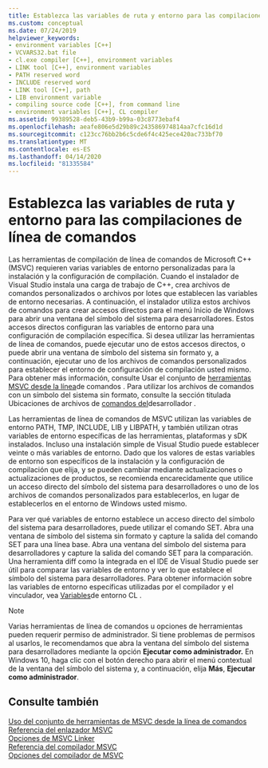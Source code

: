 ```yaml
---
title: Establezca las variables de ruta y entorno para las compilaciones de línea de comandos
ms.custom: conceptual
ms.date: 07/24/2019
helpviewer_keywords:
- environment variables [C++]
- VCVARS32.bat file
- cl.exe compiler [C++], environment variables
- LINK tool [C++], environment variables
- PATH reserved word
- INCLUDE reserved word
- LINK tool [C++], path
- LIB environment variable
- compiling source code [C++], from command line
- environment variables [C++], CL compiler
ms.assetid: 99389528-deb5-43b9-b99a-03c8773ebaf4
ms.openlocfilehash: aeafe806e5d29b89c243586974814aa7cfc16d1d
ms.sourcegitcommit: c123cc76bb2b6c5cde6f4c425ece420ac733bf70
ms.translationtype: MT
ms.contentlocale: es-ES
ms.lasthandoff: 04/14/2020
ms.locfileid: "81335584"
---
```

# <a name="set-the-path-and-environment-variables-for-command-line-builds"></a>Establezca las variables de ruta y entorno para las compilaciones de línea de comandos

Las herramientas de compilación de línea de comandos de Microsoft C++ (MSVC) requieren varias variables de entorno personalizadas para la instalación y la configuración de compilación. Cuando el instalador de Visual Studio instala una carga de trabajo de C++, crea archivos de comandos personalizados o archivos por lotes que establecen las variables de entorno necesarias. A continuación, el instalador utiliza estos archivos de comandos para crear accesos directos para el menú Inicio de Windows para abrir una ventana del símbolo del sistema para desarrolladores. Estos accesos directos configuran las variables de entorno para una configuración de compilación específica. Si desea utilizar las herramientas de línea de comandos, puede ejecutar uno de estos accesos directos, o puede abrir una ventana de símbolo del sistema sin formato y, a continuación, ejecutar uno de los archivos de comandos personalizados para establecer el entorno de configuración de compilación usted mismo. Para obtener más información, consulte Usar el conjunto de [herramientas MSVC desde la línea](building-on-the-command-line.md)de comandos . Para utilizar los archivos de comandos con un símbolo del sistema sin formato, consulte la sección titulada Ubicaciones de archivos de [comandos del](building-on-the-command-line.md#developer_command_file_locations)desarrollador .

Las herramientas de línea de comandos de MSVC utilizan las variables de entorno PATH, TMP, INCLUDE, LIB y LIBPATH, y también utilizan otras variables de entorno específicas de las herramientas, plataformas y sDK instalados. Incluso una instalación simple de Visual Studio puede establecer veinte o más variables de entorno. Dado que los valores de estas variables de entorno son específicos de la instalación y la configuración de compilación que elija, y se pueden cambiar mediante actualizaciones o actualizaciones de productos, se recomienda encarecidamente que utilice un acceso directo del símbolo del sistema para desarrolladores o uno de los archivos de comandos personalizados para establecerlos, en lugar de establecerlos en el entorno de Windows usted mismo.

Para ver qué variables de entorno establece un acceso directo del símbolo del sistema para desarrolladores, puede utilizar el comando SET. Abra una ventana de símbolo del sistema sin formato y capture la salida del comando SET para una línea base. Abra una ventana del símbolo del sistema para desarrolladores y capture la salida del comando SET para la comparación. Una herramienta diff como la integrada en el IDE de Visual Studio puede ser útil para comparar las variables de entorno y ver lo que establece el símbolo del sistema para desarrolladores. Para obtener información sobre las variables de entorno específicas utilizadas por el compilador y el vinculador, vea [Variables](reference/cl-environment-variables.md)de entorno CL .

> [!NOTE]
> Varias herramientas de línea de comandos u opciones de herramientas pueden requerir permiso de administrador. Si tiene problemas de permisos al usarlos, le recomendamos que abra la ventana del símbolo del sistema para desarrolladores mediante la opción **Ejecutar como administrador.** En Windows 10, haga clic con el botón derecho para abrir el menú contextual de la ventana del símbolo del sistema y, a continuación, elija **Más**, **Ejecutar como administrador**.

## <a name="see-also"></a>Consulte también

[Uso del conjunto de herramientas de MSVC desde la línea de comandos](building-on-the-command-line.md)<br/>
[Referencia del enlazador MSVC](reference/linking.md)<br/>
[Opciones de MSVC Linker](reference/linker-options.md)<br/>
[Referencia del compilador MSVC](reference/compiling-a-c-cpp-program.md)<br/>
[Opciones del compilador de MSVC](reference/compiler-options.md)
